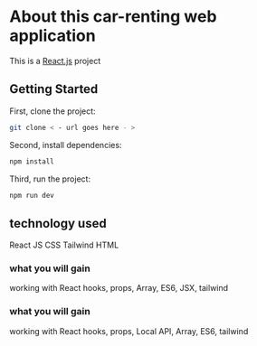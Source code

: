 #  About this car-renting web application

This is a [React.js](https://react.dev/) project

## Getting Started

First, clone the project:

```bash
git clone < - url goes here - >
```

Second, install dependencies:
```bash
npm install
```

Third, run the project:
```bash
npm run dev
```

## technology used
React JS
CSS
Tailwind
HTML


### what you will gain
working with React hooks,
props,
Array,
ES6,
JSX,
tailwind

### what you will gain
working with React hooks,
props,
Local API,
Array,
ES6,
tailwind
